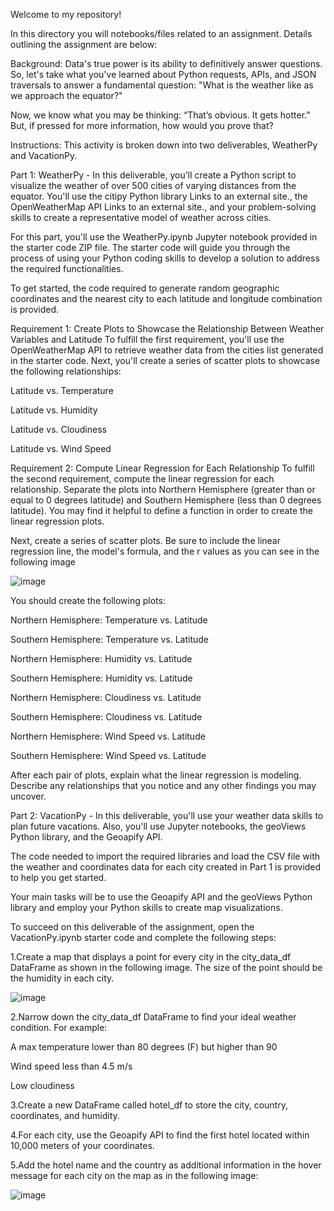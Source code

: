 Welcome to my repository!

In this directory you will notebooks/files related to an assignment.
Details outlining the assignment are below:

Background:
Data's true power is its ability to definitively answer questions. So, let's take what you've learned about Python requests, APIs, and JSON traversals to answer a fundamental question: "What is the weather like as we approach the equator?"

Now, we know what you may be thinking: “That’s obvious. It gets hotter.” But, if pressed for more information, how would you prove that?

Instructions:
This activity is broken down into two deliverables, WeatherPy and VacationPy.

Part 1: WeatherPy - 
In this deliverable, you'll create a Python script to visualize the weather of over 500 cities of varying distances from the equator. You'll use the citipy Python library Links to an external site., the OpenWeatherMap API Links to an external site., and your problem-solving skills to create a representative model of weather across cities.

For this part, you'll use the WeatherPy.ipynb Jupyter notebook provided in the starter code ZIP file. The starter code will guide you through the process of using your Python coding skills to develop a solution to address the required functionalities.

To get started, the code required to generate random geographic coordinates and the nearest city to each latitude and longitude combination is provided.

Requirement 1: Create Plots to Showcase the Relationship Between Weather Variables and Latitude
To fulfill the first requirement, you'll use the OpenWeatherMap API to retrieve weather data from the cities list generated in the starter code. Next, you'll create a series of scatter plots to showcase the following relationships:

  Latitude vs. Temperature

  Latitude vs. Humidity

  Latitude vs. Cloudiness

  Latitude vs. Wind Speed

Requirement 2: Compute Linear Regression for Each Relationship
To fulfill the second requirement, compute the linear regression for each relationship. Separate the plots into Northern Hemisphere (greater than or equal to 0 degrees latitude) and Southern Hemisphere (less than 0 degrees latitude). You may find it helpful to define a function in order to create the linear regression plots.

Next, create a series of scatter plots. Be sure to include the linear regression line, the model's formula, and the r values as you can see in the following image

![image](https://user-images.githubusercontent.com/111778231/202724491-a7223975-a915-4bb2-8582-7d3e11a082b6.png)

You should create the following plots:

  Northern Hemisphere: Temperature vs. Latitude

  Southern Hemisphere: Temperature vs. Latitude

  Northern Hemisphere: Humidity vs. Latitude

  Southern Hemisphere: Humidity vs. Latitude

  Northern Hemisphere: Cloudiness vs. Latitude

  Southern Hemisphere: Cloudiness vs. Latitude

  Northern Hemisphere: Wind Speed vs. Latitude

  Southern Hemisphere: Wind Speed vs. Latitude

After each pair of plots, explain what the linear regression is modeling. Describe any relationships that you notice and any other findings you may uncover.

Part 2: VacationPy - 
In this deliverable, you'll use your weather data skills to plan future vacations. Also, you'll use Jupyter notebooks, the geoViews Python library, and the Geoapify API.

The code needed to import the required libraries and load the CSV file with the weather and coordinates data for each city created in Part 1 is provided to help you get started.

Your main tasks will be to use the Geoapify API and the geoViews Python library and employ your Python skills to create map visualizations.

To succeed on this deliverable of the assignment, open the VacationPy.ipynb starter code and complete the following steps:

  1.Create a map that displays a point for every city in the city_data_df DataFrame as shown in the following image. The size of the point should be the humidity in each city.
  
 ![image](https://user-images.githubusercontent.com/111778231/202724805-3a3c3768-f59b-4b83-a3aa-7c34c993d70a.png)

  2.Narrow down the city_data_df DataFrame to find your ideal weather condition. For example:

A max temperature lower than 80 degrees (F) but higher than 90

Wind speed less than 4.5 m/s

Low cloudiness

  3.Create a new DataFrame called hotel_df to store the city, country, coordinates, and humidity.

  4.For each city, use the Geoapify API to find the first hotel located within 10,000 meters of your coordinates.

  5.Add the hotel name and the country as additional information in the hover message for each city on the map as in the following image:
  
![image](https://user-images.githubusercontent.com/111778231/202725172-92362cc0-451b-48dd-90c5-a1897b38afbe.png)
